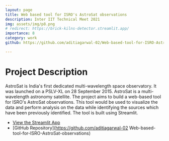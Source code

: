 ```yaml
---
layout: page
title: Web based tool for ISRO's AstroSat observations
description: Inter IIT Technical Meet 2021
img: assets/img/p8.png
# redirect: https://brick-kilns-detector.streamlit.app/
importance: 8
category: work
github: https://github.com/aditiagarwal-02/Web-based-tool-for-ISRO-AstroSat-observations

---
```


# Project Description

AstroSat is India's first dedicated multi-wavelength space observatory. It was launched on a PSLV-XL on 28 September 2015. AstroSat is a multi-wavelength astronomy satellite. The project aims to build a web-based tool for ISRO's AstroSat observations. This tool would be used to visualize the data and perform analysis on the data while identifying the sources which have been previously identified. The tool is built using Streamlit.

- [View the Streamlit App](https://mannjain1609-inter-iit-mid-prep-main-j084pu.streamlit.app/)
- [GitHub Repository](https://github.com/aditiagarwal-02 Web-based-tool-for-ISRO-AstroSat-observations)


